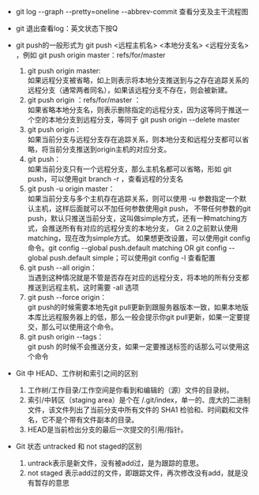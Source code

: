 + git log --graph --pretty=oneline --abbrev-commit 查看分支及主干流程图

+ git 退出查看log：英文状态下按Q

+ git push的一般形式为 git push <远程主机名> <本地分支名>  <远程分支名> ，例如 git push origin master：refs/for/master
  1. git push origin master: <br>
  如果远程分支被省略，如上则表示将本地分支推送到与之存在追踪关系的远程分支（通常两者同名），如果该远程分支不存在，则会被新建。
  2. git push origin ：refs/for/master ：<br>
  如果省略本地分支名，则表示删除指定的远程分支，因为这等同于推送一个空的本地分支到远程分支，等同于 git push origin --delete master
  3. git push origin：<br>
  如果当前分支与远程分支存在追踪关系，则本地分支和远程分支都可以省略，将当前分支推送到origin主机的对应分支。
  4. git push：<br>
  如果当前分支只有一个远程分支，那么主机名都可以省略，形如 git push，可以使用git branch -r ，查看远程的分支名
  5. git push -u origin master：<br>
  如果当前分支与多个主机存在追踪关系，则可以使用 -u 参数指定一个默认主机，这样后面就可以不加任何参数使用git push，
  不带任何参数的git push，默认只推送当前分支，这叫做simple方式，还有一种matching方式，会推送所有有对应的远程分支的本地分支，
  Git 2.0之前默认使用matching，现在改为simple方式。
  如果想更改设置，可以使用git config命令。git config --global push.default matching OR git config --global push.default simple；可以使用git config -l 查看配置
  6. git push --all origin：<br>
  当遇到这种情况就是不管是否存在对应的远程分支，将本地的所有分支都推送到远程主机，这时需要 -all 选项
  7. git push --force origin：<br>
  git push的时候需要本地先git pull更新到跟服务器版本一致，如果本地版本库比远程服务器上的低，那么一般会提示你git pull更新，如果一定要提交，那么可以使用这个命令。
  8. git push origin --tags：<br>
  git push 的时候不会推送分支，如果一定要推送标签的话那么可以使用这个命令

+ Git 中 HEAD、工作树和索引之间的区别
  1. 工作树/工作目录/工作空间是你看到和编辑的（源）文件的目录树。
  2. 索引/中转区（staging area）是个在 /.git/index，单一的、庞大的二进制文件，该文件列出了当前分支中所有文件的 SHA1 检验和、时间戳和文件名，它不是个带有文件副本的目录。
  3. HEAD是当前检出分支的最后一次提交的引用/指针。

+ Git 状态 untracked 和 not staged的区别
  1. untrack表示是新文件，没有被add过，是为跟踪的意思。
  2. not staged 表示add过的文件，即跟踪文件，再次修改没有add，就是没有暂存的意思
